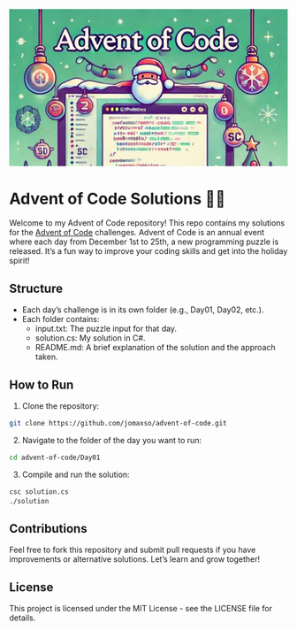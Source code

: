 <img src="/assets/images/advent-of-code.jpg" alt="Advent of Code" title="Advent of Code">

# Advent of Code Solutions 🎅🎄
Welcome to my Advent of Code repository! This repo contains my solutions for the [Advent of Code](https://adventofcode.com) challenges. Advent of Code is an annual event where each day from December 1st to 25th, a new programming puzzle is released. It’s a fun way to improve your coding skills and get into the holiday spirit! 

## Structure
- Each day’s challenge is in its own folder (e.g., Day01, Day02, etc.).
- Each folder contains:
  - input.txt: The puzzle input for that day.
  - solution.cs: My solution in C#.
  - README.md: A brief explanation of the solution and the approach taken.

## How to Run
1. Clone the repository:
```bash
git clone https://github.com/jomaxso/advent-of-code.git
```
2. Navigate to the folder of the day you want to run:
```bash
cd advent-of-code/Day01
```
3. Compile and run the solution:
```bash
csc solution.cs
./solution
```

## Contributions
Feel free to fork this repository and submit pull requests if you have improvements or alternative solutions. Let’s learn and grow together!

## License
This project is licensed under the MIT License - see the LICENSE file for details.
